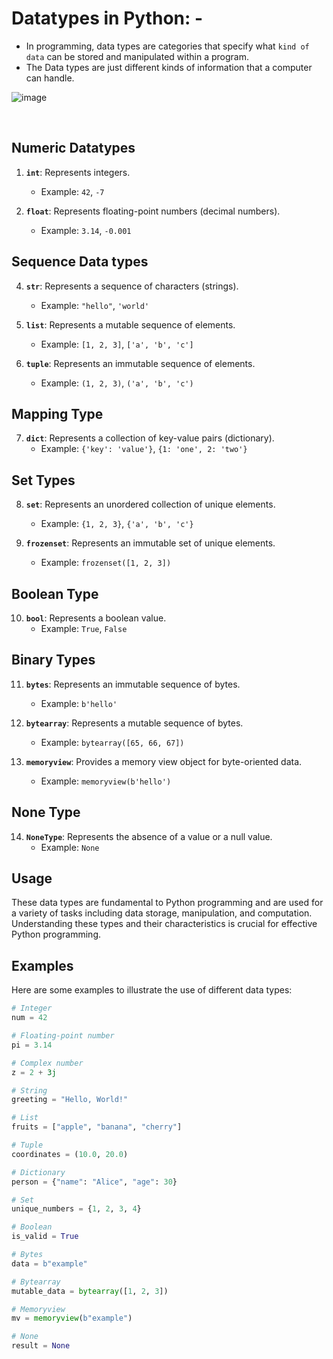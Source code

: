 # Datatypes in Python: -
- In programming, data types are categories that specify what `kind of data` can be stored and manipulated within a program.
- The Data types are just different kinds of information that a computer can handle. 

![image](https://github.com/user-attachments/assets/25b0a8dd-25c9-4845-ba06-9c9c60032334)

<br>

## Numeric Datatypes

1. **`int`**: Represents integers.
   - Example: `42`, `-7`

2. **`float`**: Represents floating-point numbers (decimal numbers).
   - Example: `3.14`, `-0.001`

## Sequence Data types

4. **`str`**: Represents a sequence of characters (strings).
   - Example: `"hello"`, `'world'`

5. **`list`**: Represents a mutable sequence of elements.
   - Example: `[1, 2, 3]`, `['a', 'b', 'c']`

6. **`tuple`**: Represents an immutable sequence of elements.
   - Example: `(1, 2, 3)`, `('a', 'b', 'c')`

## Mapping Type

7. **`dict`**: Represents a collection of key-value pairs (dictionary).
   - Example: `{'key': 'value'}`, `{1: 'one', 2: 'two'}`

## Set Types

8. **`set`**: Represents an unordered collection of unique elements.
   - Example: `{1, 2, 3}`, `{'a', 'b', 'c'}`

9. **`frozenset`**: Represents an immutable set of unique elements.
   - Example: `frozenset([1, 2, 3])`

## Boolean Type

10. **`bool`**: Represents a boolean value.
    - Example: `True`, `False`

## Binary Types

11. **`bytes`**: Represents an immutable sequence of bytes.
    - Example: `b'hello'`

12. **`bytearray`**: Represents a mutable sequence of bytes.
    - Example: `bytearray([65, 66, 67])`

13. **`memoryview`**: Provides a memory view object for byte-oriented data.
    - Example: `memoryview(b'hello')`

## None Type

14. **`NoneType`**: Represents the absence of a value or a null value.
    - Example: `None`

## Usage

These data types are fundamental to Python programming and are used for a variety of tasks including data storage, manipulation, and computation. Understanding these types and their characteristics is crucial for effective Python programming.

## Examples

Here are some examples to illustrate the use of different data types:

```python
# Integer
num = 42

# Floating-point number
pi = 3.14

# Complex number
z = 2 + 3j

# String
greeting = "Hello, World!"

# List
fruits = ["apple", "banana", "cherry"]

# Tuple
coordinates = (10.0, 20.0)

# Dictionary
person = {"name": "Alice", "age": 30}

# Set
unique_numbers = {1, 2, 3, 4}

# Boolean
is_valid = True

# Bytes
data = b"example"

# Bytearray
mutable_data = bytearray([1, 2, 3])

# Memoryview
mv = memoryview(b"example")

# None
result = None

